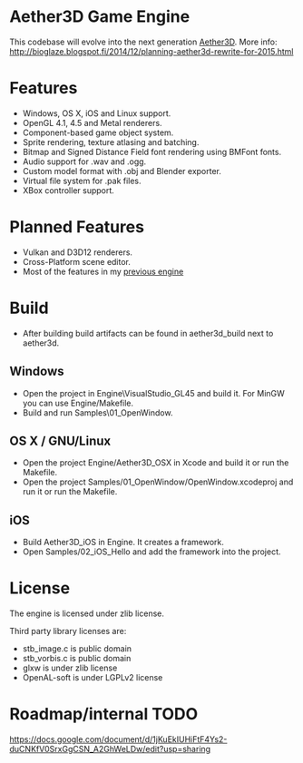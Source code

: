 # Aether3D Game Engine
This codebase will evolve into the next generation [Aether3D]("Aether3D"). More info: http://bioglaze.blogspot.fi/2014/12/planning-aether3d-rewrite-for-2015.html

# Features

  - Windows, OS X, iOS and Linux support.
  - OpenGL 4.1, 4.5 and Metal renderers.
  - Component-based game object system.
  - Sprite rendering, texture atlasing and batching.
  - Bitmap and Signed Distance Field font rendering using BMFont fonts.
  - Audio support for .wav and .ogg.
  - Custom model format with .obj and Blender exporter.
  - Virtual file system for .pak files.
  - XBox controller support.

# Planned Features

  - Vulkan and D3D12 renderers.
  - Cross-Platform scene editor.
  - Most of the features in my [previous engine](http://twiren.kapsi.fi/aether3d.html)

# Build

  - After building build artifacts can be found in aether3d_build next to aether3d.

## Windows

  - Open the project in Engine\VisualStudio_GL45 and build it. For MinGW you can use Engine/Makefile.
  - Build and run Samples\01_OpenWindow.

## OS X / GNU/Linux

  - Open the project Engine/Aether3D_OSX in Xcode and build it or run the Makefile.
  - Open the project Samples/01_OpenWindow/OpenWindow.xcodeproj and run it or run the Makefile.

## iOS
  - Build Aether3D_iOS in Engine. It creates a framework.
  - Open Samples/02_iOS_Hello and add the framework into the project.

# License

The engine is licensed under zlib license.

Third party library licenses are:

  - stb_image.c is public domain
  - stb_vorbis.c is public domain
  - glxw is under zlib license
  - OpenAL-soft is under LGPLv2 license

# Roadmap/internal TODO

https://docs.google.com/document/d/1jKuEkIUHiFtF4Ys2-duCNKfV0SrxGgCSN_A2GhWeLDw/edit?usp=sharing
